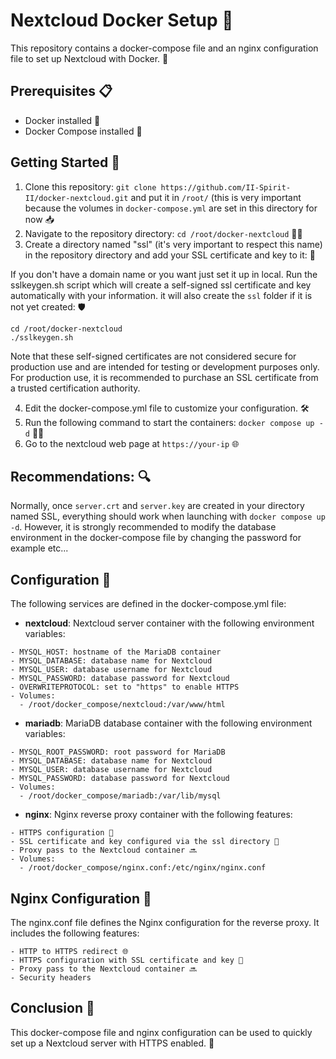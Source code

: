 # Nextcloud Docker Setup 🐳

This repository contains a docker-compose file and an nginx configuration file to set up Nextcloud with Docker. 🚀

## Prerequisites 📋
- Docker installed 🐋
- Docker Compose installed 🐙

## Getting Started 🚀
1. Clone this repository: `git clone https://github.com/II-Spirit-II/docker-nextcloud.git` and put it in `/root/` (this is very important because the volumes in `docker-compose.yml` are set in this directory for now 📥
2. Navigate to the repository directory: `cd /root/docker-nextcloud` 🚶‍♂️
3. Create a directory named "ssl" (it's very important to respect this name) in the repository directory and add your SSL certificate and key to it: 🔑

If you don't have a domain name or you want just set it up in local. Run the sslkeygen.sh script which will create a self-signed ssl certificate and key automatically with your information. it will also create the ```ssl``` folder if it is not yet created: 🛡️

```
cd /root/docker-nextcloud
./sslkeygen.sh
```


Note that these self-signed certificates are not considered secure for production use and are intended for testing or development purposes only. For production use, it is recommended to purchase an SSL certificate from a trusted certification authority.

4. Edit the docker-compose.yml file to customize your configuration. 🛠️
5. Run the following command to start the containers: `docker compose up -d` 🏃‍♂️
6. Go to the nextcloud web page at `https://your-ip` 🌐

## Recommendations: 🔍

Normally, once `server.crt` and `server.key` are created in your directory named SSL, everything should work when launching with `docker compose up -d`. However, it is strongly recommended to modify the database environment in the docker-compose file by changing the password for example etc...

## Configuration 🔧
The following services are defined in the docker-compose.yml file:

- **nextcloud**: Nextcloud server container with the following environment variables:

```
- MYSQL_HOST: hostname of the MariaDB container
- MYSQL_DATABASE: database name for Nextcloud
- MYSQL_USER: database username for Nextcloud
- MYSQL_PASSWORD: database password for Nextcloud
- OVERWRITEPROTOCOL: set to "https" to enable HTTPS
- Volumes:
  - /root/docker_compose/nextcloud:/var/www/html
  ```

- **mariadb**: MariaDB database container with the following environment variables:

```
- MYSQL_ROOT_PASSWORD: root password for MariaDB
- MYSQL_DATABASE: database name for Nextcloud
- MYSQL_USER: database username for Nextcloud
- MYSQL_PASSWORD: database password for Nextcloud
- Volumes:
  - /root/docker_compose/mariadb:/var/lib/mysql
```

- **nginx**: Nginx reverse proxy container with the following features:

```
- HTTPS configuration 🔐
- SSL certificate and key configured via the ssl directory 🔑
- Proxy pass to the Nextcloud container 🔜
- Volumes:
  - /root/docker_compose/nginx.conf:/etc/nginx/nginx.conf
```

## Nginx Configuration 🔧
The nginx.conf file defines the Nginx configuration for the reverse proxy. It includes the following features:

```
- HTTP to HTTPS redirect 🌐
- HTTPS configuration with SSL certificate and key 🔐
- Proxy pass to the Nextcloud container 🔜
- Security headers
```

## Conclusion 🎉
This docker-compose file and nginx configuration can be used to quickly set up a Nextcloud server with HTTPS enabled. 🚀
